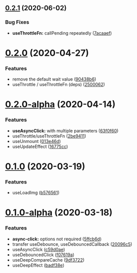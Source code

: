 ## [0.2.1](https://github.com/jimengio/jimo-hooks/compare/v0.2.0...v0.2.1) (2020-06-02)


### Bug Fixes

* **useThrottleFn:** callPending repeatedly ([7acaaef](https://github.com/jimengio/jimo-hooks/commit/7acaaef1ed6b0d6e219708fe440e20092d1f9e15))



# [0.2.0](https://github.com/jimengio/jimo-hooks/compare/0.2.0-alpha...0.2.0) (2020-04-27)


### Features

* remove the default wait value ([90438b6](https://github.com/jimengio/jimo-hooks/commit/90438b64c7ec1388bb4c556de4d1b7a98372779c))
* useThrottle / useThrottleFn (deps) ([2500062](https://github.com/jimengio/jimo-hooks/commit/2500062b84a5c751ff3d2e552827f46d1322db7a))



# [0.2.0-alpha](https://github.com/jimengio/jimo-hooks/compare/0.1.0...0.2.0-alpha) (2020-04-14)


### Features

* **useAsyncClick:** with multiple parameters ([63f0f60](https://github.com/jimengio/jimo-hooks/commit/63f0f60e6325b9f0adee4f79af2ea339490bb8a8))
* useThrottle/useThrottleFn ([2be9411](https://github.com/jimengio/jimo-hooks/commit/2be94113370dde5185779d29b479963cf5f96adf))
* useUnmount ([013e46d](https://github.com/jimengio/jimo-hooks/commit/013e46ddeeb6290499cf8ec230e3b4c5024d2c1f))
* useUpdateEffect ([16775cc](https://github.com/jimengio/jimo-hooks/commit/16775cc4aa40a9fa2d4c161ae3dad9ca662f0d4d))



# [0.1.0](https://github.com/jimengio/jimo-hooks/compare/0.1.0-alpha...0.1.0) (2020-03-19)


### Features

* useLoadImg ([b576561](https://github.com/jimengio/jimo-hooks/commit/b5765613d169034ba67e1cd0ce3c7aa32828e9ce))



# [0.1.0-alpha](https://github.com/jimengio/jimo-hooks/compare/9df37222e0f0fd3717eab40910232102fc19df38...0.1.0-alpha) (2020-03-18)


### Features

* **async-click:** options not required ([5ffcb6d](https://github.com/jimengio/jimo-hooks/commit/5ffcb6dbbc011435eb32423a39e7f32461741c23))
* transfer useDebounce, useDebouncedCallback ([20096c5](https://github.com/jimengio/jimo-hooks/commit/20096c5fca9b02039554d88d634c842719422c13))
* useAsyncClick ([c59d0ae](https://github.com/jimengio/jimo-hooks/commit/c59d0aefc61cb4f637116e4da0133bed18aa8d9a))
* useDebouncedClick ([f07619a](https://github.com/jimengio/jimo-hooks/commit/f07619a6b1b8525de14e02bcfe9d24a05e81030b))
* useDeepCompareCache ([9df3722](https://github.com/jimengio/jimo-hooks/commit/9df37222e0f0fd3717eab40910232102fc19df38))
* useDeepEffect ([badf38e](https://github.com/jimengio/jimo-hooks/commit/badf38e57829f6701d87dfe9d56f5adf10b5f34c))



